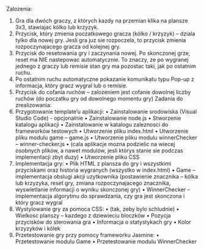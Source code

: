Zalozenia:
1.	Gra dla dwóch graczy, z których kazdy na przemian klika na plansze 3x3, stawiajac kólko lub krzyzyk.
2.	Przycisk, który zmienia poczatkowego gracza (kólko / krzyzyk) – dziala tylko dla nowej gry. Jesli gra juz sie rozpoczela, to przycisk zmienia rozpoczynajacego gracza od kolejnej gry.
3.	Przycisk do resetowania gry i zaczynania nowej. Po skonczonej grze, reset ma NIE nastepowac automatycznie. To znaczy, ze po wygranej jednego z graczy lub remisie stan gry ma pozostac taki, jak po ostatnim ruchu.
4.	Po ostatnim ruchu automatyczne pokazanie komunikatu typu Pop-up z informacja, który gracz wygral lub o remisie.
5.	Przycisk do cofania ruchów – zalozeniem jest cofanie dowolnej liczby ruchów (do poczatku gry od dowolnego momentu gry)
Zadania do zrealizowania:
1.	Przygotowanie template’u aplikacji:
•	Zainstalowanie srodowiska (Visual Studio Code) - opcjonalnie
•	Zainstalowanie node.js
•	Stworzenie katalogu aplikacji
•	Zainstalowanie w katalogu zaleznosci do frameworków testowych
•	Utworzenie pliku index.html
•	Utworzenie pliku modulu game – game.js
•	Utworzenie pliku modulu winnerChecker – winner-checker.js
•	(cala aplikacje mozna podzielic na wiecej osobnych plików, a nawet modulów, jesli którys stanie sie podczas implementacji zbyt duzy)
•	Utworzenie pliku CSS
2.	Implementacja gry:
•	Plik HTML z plansza do gry i wszystkimi przyciskami oraz historia wygranych (wszystko w index.html)
•	Game – implementacja obslugi akcji uzytkownika (postawienie znacznika – kólka lub krzyzyka, reset gry, zmiana rozpoczynajacego znacznika, wyswietlanie informacji o wyniku skonczonej gry)
•	WinnerChecker – implementacja algorytmu do sprawdzania, czy gra jest skonczona i który gracz wygral
3.	Wystylowanie gry za pomoca CSS:
•	(tak, zeby bylo schludnie)
•	Wielkosc planszy – kazdego z dziewieciu bloczków
•	Pozycja przycisków do sterowania gra
•	Informacja o statystykach gry
•	Kolor krzyzyków i kólek
4.	Przetestowanie gry przy pomocy frameworku Jasmine:
•	Przetestowanie modulu Game
•	Przetestowanie modulu WinnerChecker
